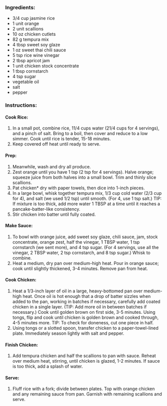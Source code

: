### Ingredients:
- 3/4 cup jasmine rice
- 1 unit orange
- 2 unit scallions
- 10 oz chicken cutlets
- 82 g tempura mix
- 4 tbsp sweet soy glaze
- 1 oz sweet thai chili sauce
- 5 tsp rice wine vinegar
- 2 tbsp apricot jam
- 1 unit chicken stock concentrate
- 1 tbsp cornstarch
- 4 tsp sugar
- vegetable oil
- salt
- pepper

### Instructions:
#### Cook Rice:
1. In a small pot, combine rice, 11/4 cups water (21/4 cups for 4 servings), and a pinch of salt. Bring to a boil, then cover and reduce to a low simmer. Cook until rice is tender, 15-18 minutes.
2. Keep covered off heat until ready to serve.

#### Prep:
1. Meanwhile, wash and dry all produce.
2. Zest orange until you have 1 tsp (2 tsp for 4 servings). Halve orange; squeeze juice from both halves into a small bowl. Trim and thinly slice scallions.
3. Pat chicken* dry with paper towels, then dice into 1-inch pieces.
4. In a large bowl, whisk together tempura mix, 1/3 cup cold water (2/3 cup for 4), and salt (we used 1/2 tsp) until smooth. (For 4, use 1 tsp salt.) TIP: If mixture is too thick, add more water 1 TBSP at a time until it reaches a pancake-batter-like consistency.
5. Stir chicken into batter until fully coated.

#### Make Sauce:
1. To bowl with orange juice, add sweet soy glaze, chili sauce, jam, stock concentrate, orange zest, half the vinegar, 1 TBSP water, 1 tsp cornstarch (we sent more), and 4 tsp sugar. (For 4 servings, use all the vinegar, 2 TBSP water, 2 tsp cornstarch, and 8 tsp sugar.) Whisk to combine.
2. Heat a medium, dry pan over medium-high heat. Pour in orange sauce; cook until slightly thickened, 3-4 minutes. Remove pan from heat.

#### Cook Chicken:
1. Heat a 1/3-inch layer of oil in a large, heavy-bottomed pan over medium-high heat. Once oil is hot enough that a drop of batter sizzles when added to the pan, working in batches if necessary, carefully add coated chicken in a single layer. (TIP: Add more oil in between batches if necessary.) Cook until golden brown on first side, 3-5 minutes. Using tongs, flip and cook until chicken is golden brown and cooked through, 4-5 minutes more. TIP: To check for doneness, cut one piece in half.
2. Using tongs or a slotted spoon, transfer chicken to a paper-towel-lined plate. Immediately season lightly with salt and pepper.

#### Finish Chicken:
1. Add tempura chicken and half the scallions to pan with sauce. Reheat over medium heat, stirring, until chicken is glazed, 1-2 minutes. If sauce is too thick, add a splash of water.

#### Serve:
1. Fluff rice with a fork; divide between plates. Top with orange chicken and any remaining sauce from pan. Garnish with remaining scallions and serve.
